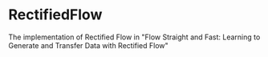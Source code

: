 # RectifiedFlow
The implementation of Rectified Flow in "Flow Straight and Fast: Learning to Generate and Transfer Data with Rectified Flow"
